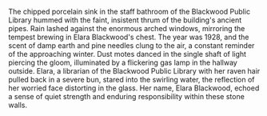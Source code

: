 The chipped porcelain sink in the staff bathroom of the Blackwood Public Library hummed with the faint, insistent thrum of the building's ancient pipes.  Rain lashed against the enormous arched windows, mirroring the tempest brewing in Elara Blackwood's chest.  The year was 1928, and the scent of damp earth and pine needles clung to the air, a constant reminder of the approaching winter.  Dust motes danced in the single shaft of light piercing the gloom, illuminated by a flickering gas lamp in the hallway outside.  Elara, a librarian of the Blackwood Public Library with her raven hair pulled back in a severe bun, stared into the swirling water, the reflection of her worried face distorting in the glass.  Her name, Elara Blackwood, echoed a sense of quiet strength and enduring responsibility within these stone walls.
